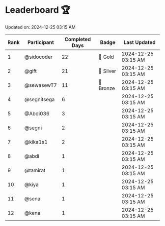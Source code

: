 # Leaderboard 🏆

Updated on: 2024-12-25 03:15 AM

| Rank | Participant       | Completed Days | Badge      | Last Updated         |
|------|-------------------|----------------|------------|----------------------|
| 1    | @sidocoder        | 22             | 🏅 Gold     | 2024-12-25 03:15 AM |
| 2    | @gift             | 21             | 🥈 Silver   | 2024-12-25 03:15 AM |
| 3    | @sewasewT7        | 11             | 🥉 Bronze   | 2024-12-25 03:15 AM |
| 4    | @segnitsega       | 6              |            | 2024-12-25 03:15 AM |
| 5    | @Abdi036          | 3              |            | 2024-12-25 03:15 AM |
| 6    | @segni            | 2              |            | 2024-12-25 03:15 AM |
| 7    | @kika1s1          | 2              |            | 2024-12-25 03:15 AM |
| 8    | @abdi             | 1              |            | 2024-12-25 03:15 AM |
| 9    | @tamirat          | 1              |            | 2024-12-25 03:15 AM |
| 10   | @kiya             | 1              |            | 2024-12-25 03:15 AM |
| 11   | @sena             | 1              |            | 2024-12-25 03:15 AM |
| 12   | @kena             | 1              |            | 2024-12-25 03:15 AM |

